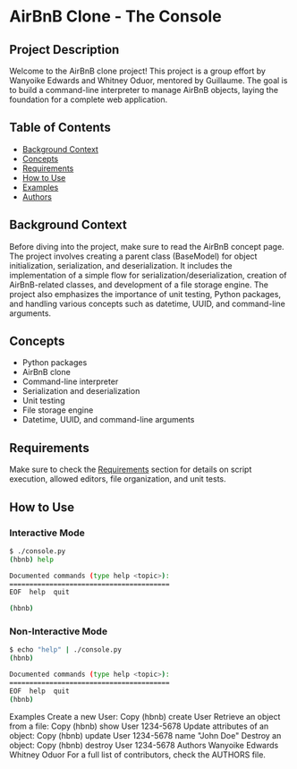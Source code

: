 # AirBnB Clone - The Console

## Project Description

Welcome to the AirBnB clone project! This project is a group effort by Wanyoike Edwards and Whitney Oduor, mentored by Guillaume. The goal is to build a command-line interpreter to manage AirBnB objects, laying the foundation for a complete web application.

## Table of Contents

- [Background Context](#background-context)
- [Concepts](#concepts)
- [Requirements](#requirements)
- [How to Use](#how-to-use)
- [Examples](#examples)
- [Authors](#authors)

## Background Context

Before diving into the project, make sure to read the AirBnB concept page. The project involves creating a parent class (BaseModel) for object initialization, serialization, and deserialization. It includes the implementation of a simple flow for serialization/deserialization, creation of AirBnB-related classes, and development of a file storage engine. The project also emphasizes the importance of unit testing, Python packages, and handling various concepts such as datetime, UUID, and command-line arguments.

## Concepts

- Python packages
- AirBnB clone
- Command-line interpreter
- Serialization and deserialization
- Unit testing
- File storage engine
- Datetime, UUID, and command-line arguments

## Requirements

Make sure to check the [Requirements](#requirements) section for details on script execution, allowed editors, file organization, and unit tests.

## How to Use

### Interactive Mode

```bash
$ ./console.py
(hbnb) help

Documented commands (type help <topic>):
========================================
EOF  help  quit

(hbnb)
```

### Non-Interactive Mode

```bash
$ echo "help" | ./console.py
(hbnb)

Documented commands (type help <topic>):
========================================
EOF  help  quit
(hbnb)

```
Examples
Create a new User:
Copy
(hbnb) create User
Retrieve an object from a file:
Copy
(hbnb) show User 1234-5678
Update attributes of an object:
Copy
(hbnb) update User 1234-5678 name "John Doe"
Destroy an object:
Copy
(hbnb) destroy User 1234-5678
Authors
Wanyoike Edwards
Whitney Oduor
For a full list of contributors, check the AUTHORS file.
